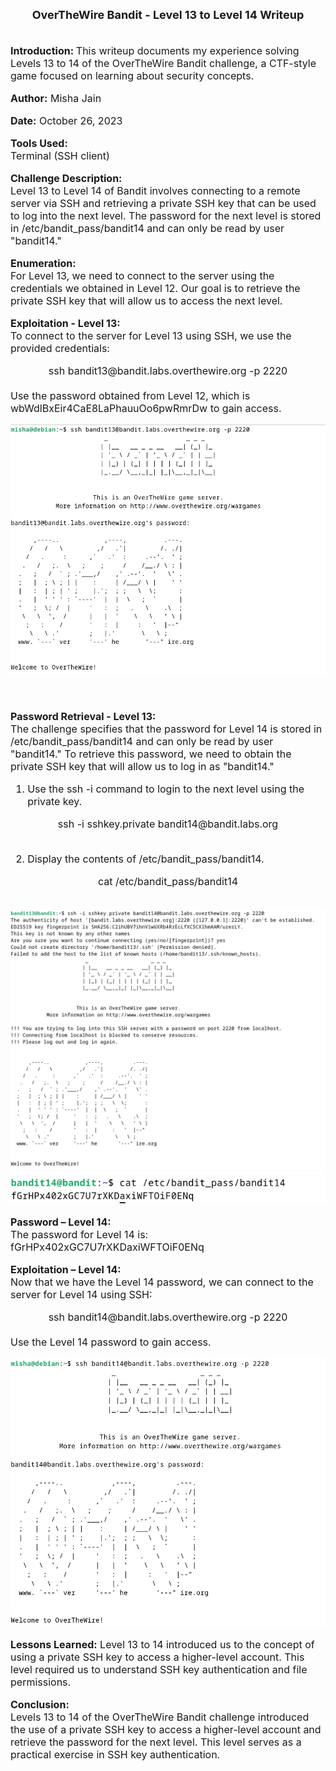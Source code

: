 <font size = '4'>
<center>
<b>
OverTheWire Bandit - Level 13 to Level 14 Writeup 
</b>
</center>
</font>

<br>
<font size = '3'>

<b>Introduction: </b>
This writeup documents my experience solving Levels 13 to 14 of the OverTheWire Bandit challenge, a CTF-style game focused on learning about security concepts.

<b>Author:</b> Misha Jain

<b>Date:</b> October 26, 2023

<b>Tools Used:</b><br>
Terminal (SSH client)

<b>Challenge Description:</b><br>
Level 13 to Level 14 of Bandit involves connecting to a remote server via SSH and retrieving a private SSH key that can be used to log into the next level. The password for the next level is stored in /etc/bandit_pass/bandit14 and can only be read by user "bandit14."

<b>Enumeration:</b><br>
For Level 13, we need to connect to the server using the credentials we obtained in Level 12. Our goal is to retrieve the private SSH key that will allow us to access the next level.

<b>Exploitation - Level 13:</b><br>
To connect to the server for Level 13 using SSH, we use the provided credentials:<br>
<center>ssh bandit13@bandit.labs.overthewire.org -p 2220</center><br>
Use the password obtained from Level 12, which is wbWdlBxEir4CaE8LaPhauuOo6pwRmrDw to gain access.<br>

<center>

![](<Pictures/Exploitation - Level 13.png>)

</center>

<br>

<b>Password Retrieval - Level 13:</b><br>
The challenge specifies that the password for Level 14 is stored in /etc/bandit_pass/bandit14 and can only be read by user "bandit14." To retrieve this password, we need to obtain the private SSH key that will allow us to log in as "bandit14."<br>

1. Use the ssh -i command to login to the next level using the private key.
<center>ssh -i sshkey.private bandit14@bandit.labs.org</center><br>

2. Display the contents of /etc/bandit_pass/bandit14.
<center>cat /etc/bandit_pass/bandit14</center><br>

<center>

![](<Pictures/Password Retrieval - Level 13_1.png>)
![](<Pictures/Password Retrieval - Level 13_2.png>)

</center>

<b>Password – Level 14:</b><br>
The password for Level 14 is: fGrHPx402xGC7U7rXKDaxiWFTOiF0ENq

<b>Exploitation – Level 14:</b><br>
Now that we have the Level 14 password, we can connect to the server for Level 14 using SSH:
<center>ssh bandit14@bandit.labs.overthewire.org -p 2220</center><br>
Use the Level 14 password to gain access.

<center>

![](<Pictures/Exploitation - Level 14.png>)

</center>

<b>Lessons Learned:</b> Level 13 to 14 introduced us to the concept of using a private SSH key to access a higher-level account. This level required us to understand SSH key authentication and file permissions.

<b>Conclusion:</b><br>
Levels 13 to 14 of the OverTheWire Bandit challenge introduced the use of a private SSH key to access a higher-level account and retrieve the password for the next level. This level serves as a practical exercise in SSH key authentication.

</font>